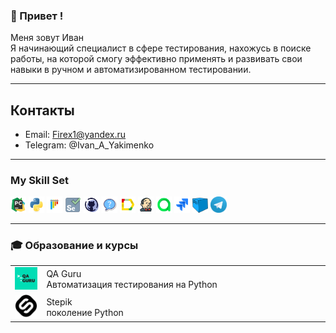### 👋 Привет !

Меня зовут Иван</br>Я начинающий специалист в сфере тестирования, нахожусь в поиске работы, на которой смогу эффективно
применять и развивать свои навыки в ручном и автоматизированном тестировании.

---

## Контакты

- Email: Firex1@yandex.ru
- Telegram: @Ivan_A_Yakimenko

---

### My Skill Set

<p  align="left">
  <code><img width="5%" title="Pycharm" src="images/icons/pycharm.svg"></code>
  <code><img width="5%" title="Python" src="images/icons/python-original.svg"></code>
  <code><img width="5%" title="Pytest" src="images/icons/pytest-original.svg"></code>
  <code><img width="5%" title="Selene" src="images/icons/selene.svg"></code>
  <code><img width="5%" title="GitHub" src="images/icons/github.svg"></code>
  <code><img width="5%" title="Requests" src="images/icons/request.png"></code>
  <code><img width="5%" title="Allure Report" src="images/icons/Allure_Report.png"></code>
  <code><img width="5%" title="Jenkins" src="images/icons/jenkins.svg"></code>
  <code><img width="5%" title="AllureTestOps" src="images/icons/AllureTestOps.png"></code>
  <code><img width="5%" title="Jira" src="images/icons/jira-original.svg"></code>
  <code><img width="5%" title="Selenoid" src="images/icons/selenoid.png"></code>
  <code><img width="5%" title="Telegram" src="images/icons/tg.png"></code>
</p>

---

### :mortar_board: Образование и курсы

<table width="100%" border='0'>
<tr><td width="10%" valign="bottom"><img src="images/icons/qa_guru_logo.svg"></td><td valign="middle">QA Guru</br>Автоматизация тестирования на Python</td></tr>
<tr><td width="10%" valign="bottom"><img src="images/icons/stepik_logo.png"></td><td valign="middle">Stepik</br>поколение Python</br><a target="_blankhttps://stepik.org/cert/1741708>Сертификат</a></td></tr>
</table>

---

